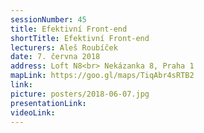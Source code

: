 ```yaml
---
sessionNumber: 45
title: Efektivní Front-end
shortTitle: Efektivní Front-end
lecturers: Aleš Roubíček
date: 7. června 2018
address: Loft N8<br> Nekázanka 8, Praha 1
mapLink: https://goo.gl/maps/TiqAbr4sRTB2
link: 
picture: posters/2018-06-07.jpg
presentationLink:
videoLink:
---
```

